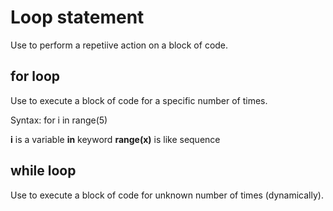 # Loop statement

Use to perform a repetiive action on a block of code. 

## for loop

Use to execute a block of code for a specific number of times.

Syntax: for i in range(5)

**i** is a variable
**in** keyword
**range(x)** is like sequence


## while loop

Use to execute a block of code for unknown number of times (dynamically).